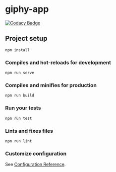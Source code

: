 # giphy-app

[![Codacy Badge](https://api.codacy.com/project/badge/Grade/ea652c00f89946f4b3b7081d2b076613)](https://www.codacy.com/app/adevr/giphy-library?utm_source=github.com&amp;utm_medium=referral&amp;utm_content=adevr/giphy-library&amp;utm_campaign=Badge_Grade)

## Project setup
```
npm install
```

### Compiles and hot-reloads for development
```
npm run serve
```

### Compiles and minifies for production
```
npm run build
```

### Run your tests
```
npm run test
```

### Lints and fixes files
```
npm run lint
```

### Customize configuration
See [Configuration Reference](https://cli.vuejs.org/config/).
